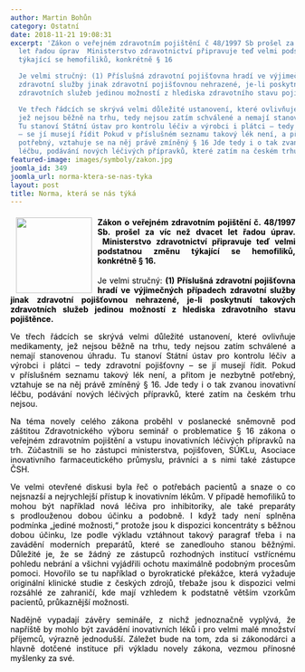 ```yaml
---
author: Martin Bohůn
category: Ostatní
date: 2018-11-21 19:08:31
excerpt: 'Zákon o veřejném zdravotním pojištění č 48/1997 Sb prošel za víc než dvacet
  let řadou úprav  Ministerstvo zdravotnictví připravuje teď velmi podstatnou změnu
  týkající se hemofiliků, konkrétně § 16

  Je velmi stručný: (1) Příslušná zdravotní pojišťovna hradí ve výjimečných případech
  zdravotní služby jinak zdravotní pojišťovnou nehrazené, je-li poskytnutí takových
  zdravotních služeb jedinou možností z hlediska zdravotního stavu pojištěnce

  Ve třech řádcích se skrývá velmi důležité ustanovení, které ovlivňuje medikamenty,
  jež nejsou běžně na trhu, tedy nejsou zatím schválené a nemají stanovenou úhradu
  Tu stanoví Státní ústav pro kontrolu léčiv a výrobci i plátci – tedy zdravotní pojišťovny
  – se jí musejí řídit Pokud v příslušném seznamu takový lék není, a přitom je nezbytně
  potřebný, vztahuje se na něj právě zmíněný § 16 Jde tedy i o tak zvanou inovativní
  léčbu, podávání nových léčivých přípravků, které zatím na českém trhu nejsou'
featured-image: images/symboly/zakon.jpg
joomla_id: 349
joomla_url: norma-ktera-se-nas-tyka
layout: post
title: Norma, která se nás týká
---
```


<h4 style="text-align: justify;">
 <span style="color: #000000;">
  <img border="0" height="134" src="{{ site.baseurl }}/images/symboly/zakon.jpg" style="float: left; margin-left: 10px; margin-right: 10px;" width="134"/>
  Zákon o veřejném zdravotním pojištění č. 48/1997 Sb. prošel za víc než dvacet let řadou úprav.  Ministerstvo zdravotnictví připravuje teď velmi podstatnou změnu týkající se hemofiliků, konkrétně § 16.
 </span>
</h4>
<p style="text-align: justify;">
 <span style="color: #000000;">
  Je velmi stručný:
  <strong>
   (1) Příslušná zdravotní pojišťovna hradí ve výjimečných případech zdravotní služby jinak zdravotní pojišťovnou nehrazené, je-li poskytnutí takových zdravotních služeb jedinou možností z hlediska zdravotního stavu pojištěnce.
  </strong>
 </span>
</p>
<p style="text-align: justify;">
 <span style="color: #000000;">
  Ve třech řádcích se skrývá velmi důležité ustanovení, které ovlivňuje medikamenty, jež nejsou běžně na trhu, tedy nejsou zatím schválené a nemají stanovenou úhradu. Tu stanoví Státní ústav pro kontrolu léčiv a výrobci i plátci – tedy zdravotní pojišťovny – se jí musejí řídit. Pokud v příslušném seznamu takový lék není, a přitom je nezbytně potřebný, vztahuje se na něj právě zmíněný § 16. Jde tedy i o tak zvanou inovativní léčbu, podávání nových léčivých přípravků, které zatím na českém trhu nejsou.
 </span>
</p>
<p style="text-align: justify;">
 <span style="color: #000000;">
  Na téma novely celého zákona proběhl v poslanecké sněmovně pod záštitou Zdravotnického výboru seminář o problematice § 16 zákona o veřejném zdravotním pojištění a vstupu inovativních léčivých přípravků na trh. Zúčastnili se ho zástupci ministerstva, pojišťoven, SÚKLu, Asociace inovativního farmaceutického průmyslu, právníci a s nimi také zástupce ČSH.
 </span>
</p>
<p style="text-align: justify;">
 <span style="color: #000000;">
  Ve velmi otevřené diskusi byla řeč o potřebách pacientů a snaze o co nejsnazší a nejrychlejší přístup k inovativním lékům. V případě hemofiliků to mohou být například nová léčiva pro inhibitoriky, ale také preparáty s prodlouženou dobou účinku a podobně. I když tady není splněna podmínka „jediné možnosti,“ protože jsou k dispozici koncentráty s běžnou dobou účinku, lze podle výkladu vztáhnout takový paragraf třeba i na zavádění moderních preparátů, které se zanedlouho stanou běžnými. Důležité je, že se žádný ze zástupců rozhodných institucí vstřícnému pohledu nebrání a všichni vyjádřili ochotu maximálně podobným procesům pomoci. Hovořilo se tu například o byrokratické překážce, která vyžaduje originální klinické studie z českých zdrojů, třebaže jsou k dispozici velmi rozsáhlé ze zahraničí, kde mají vzhledem k podstatně větším vzorkům pacientů, průkaznější možnosti.
 </span>
</p>
<p style="text-align: justify;">
 <span style="color: #000000;">
  Nadějně vypadají závěry semináře, z nichž jednoznačně vyplývá, že napříště by mohlo být zavádění inovativních léků i pro velmi malé množství příjemců, výrazně jednodušší. Záležet bude na tom, zda si zákonodárci a hlavně dotčené instituce při výkladu novely zákona, vezmou přínosné myšlenky za své.
 </span>
</p>